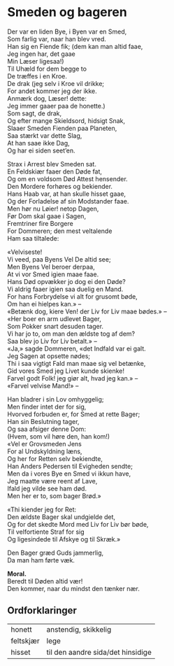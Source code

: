# Smeden og bageren  
 
Der var en liden Bye, i Byen var en Smed,  
Som farlig var, naar han blev vred.  
Han sig en Fiende fik; (dem kan man altid faae,  
Jeg ingen har, det gaae  
Min Læser ligesaa!)  
Til Uhæld for dem begge to  
De træffes i en Kroe.  
De drak (jeg selv i Kroe vil drikke;  
For andet kommer jeg der ikke.  
Anmærk dog, Læser! dette:  
Jeg immer gaaer paa de honette.)  
Som sagt, de drak,  
Og efter mange Skieldsord, hidsigt Snak,  
Slaaer Smeden Fienden paa Planeten,  
Saa stærkt var dette Slag,  
At han saae ikke Dag,  
Og har ei siden seet’en.  
 
Strax i Arrest blev Smeden sat.  
En Feldskiær faaer den Døde fat,  
Og om en voldsom Død Attest hensender.  
Den Mordere forhøres og bekiender.  
Hans Haab var, at han skulle hisset gaae,  
Og der Forladelse af sin Modstander faae.  
Men hør nu Løier! netop Dagen,  
Før Dom skal gaae i Sagen,  
Fremtriner fire Borgere  
For Dommeren; den mest veltalende  
Ham saa tiltalede:  
 
«Velviseste!  
Vi veed, paa Byens Vel De altid see;  
Men Byens Vel beroer derpaa,  
At vi vor Smed igien maae faae.  
Hans Død opvækker jo dog ei den Døde?  
Vi aldrig faaer igien saa duelig en Mand.  
For hans Forbrydelse vi alt for grusomt bøde,  
Om han ei hielpes kan.» –  
«Betænk dog, kiere Ven! der Liv for Liv maae bødes.» –  
«Her boer en arm udlevet Bager,  
Som Pokker snart desuden tager.  
Vi har jo to, om man den ældste tog af dem?  
Saa blev jo Liv for Liv betalt.» –  
«Ja,» sagde Dommeren, «det Indfald var ei galt.  
Jeg Sagen at opsette nødes;  
Thi i saa vigtigt Fald man maae sig vel betænke,  
Gid vores Smed jeg Livet kunde skienke!  
Farvel godt Folk! jeg giør alt, hvad jeg kan.» –  
«Farvel velvise Mand!» –  
 
Han bladrer i sin Lov omhyggelig;  
Men finder intet der for sig,  
Hvorved forbuden er, for Smed at rette Bager;  
Han sin Beslutning tager,  
Og saa afsiger denne Dom:  
(Hvem, som vil høre den, han kom!)  
«Vel er Grovsmeden Jens  
For al Undskyldning læns,  
Og her for Retten selv bekiendte,  
Han Anders Pedersen til Evigheden sendte;  
Men da i vores Bye en Smed vi ikkun have,  
Jeg maatte være reent af Lave,  
Ifald jeg vilde see ham død.  
Men her er to, som bager Brød.»  
 
«Thi kiender jeg for Ret:  
Den ældste Bager skal undgielde det,  
Og for det skedte Mord med Liv for Liv bør bøde,  
Til velfortiente Straf for sig  
Og ligesindede til Afskye og til Skræk.»  
 
Den Bager græd Guds jammerlig,  
Da man ham førte væk.  
 
**Moral.**  
Beredt til Døden altid vær!  
Den kommer, naar du mindst den tænker nær. 

## Ordforklaringer

|           |                                   |
| --------- | --------------------------------- |
| honett    | anstendig, skikkelig              |
| feltskjær | lege                              |
| hisset    | til den aandre sida/det hinsidige |

